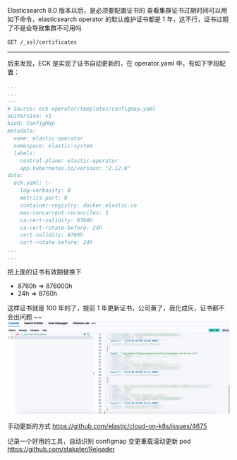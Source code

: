 Elasticsearch 8.0 版本以后，是必须要配置证书的
查看集群证书过期时间可以用如下命令，elasticsearch operator 的默认维护证书都是 1 年，这不行，证书过期了不是会导致集群不可用吗

```bash
GET /_ssl/certificates
```


----

后来发现，ECK 是实现了证书自动更新的，在 operator.yaml 中，有如下字段配置：


```yaml
...
...
---
# Source: eck-operator/templates/configmap.yaml
apiVersion: v1
kind: ConfigMap
metadata:
  name: elastic-operator
  namespace: elastic-system
  labels:
    control-plane: elastic-operator
    app.kubernetes.io/version: "2.12.0"
data:
  eck.yaml: |-
    log-verbosity: 0
    metrics-port: 0
    container-registry: docker.elastic.co
    max-concurrent-reconciles: 3
    ca-cert-validity: 8760h
    ca-cert-rotate-before: 24h
    cert-validity: 8760h
    cert-rotate-before: 24h
...
...
```

把上面的证书有效期替换下

- 8760h => 876000h 
- 24h => 8760h


这样证书就是 100 年的了，提前 1 年更新证书，公司黄了，我化成灰，证书都不会出问题 ~~
![](assets/Elasticsearch%20证书问题/Elasticsearch%20证书问题_image_1.png)



手动更新的方式
https://github.com/elastic/cloud-on-k8s/issues/4675

记录一个好用的工具，自动识别 configmap 变更重载滚动更新 pod 
https://github.com/stakater/Reloader